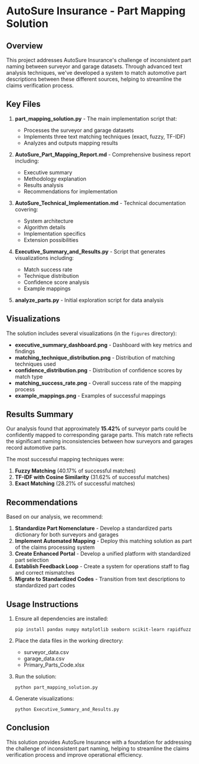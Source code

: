 # AutoSure Insurance - Part Mapping Solution

## Overview

This project addresses AutoSure Insurance's challenge of inconsistent part naming between surveyor and garage datasets. Through advanced text analysis techniques, we've developed a system to match automotive part descriptions between these different sources, helping to streamline the claims verification process.

## Key Files

1. **part_mapping_solution.py** - The main implementation script that:
   - Processes the surveyor and garage datasets
   - Implements three text matching techniques (exact, fuzzy, TF-IDF)
   - Analyzes and outputs mapping results

2. **AutoSure_Part_Mapping_Report.md** - Comprehensive business report including:
   - Executive summary
   - Methodology explanation
   - Results analysis
   - Recommendations for implementation

3. **AutoSure_Technical_Implementation.md** - Technical documentation covering:
   - System architecture
   - Algorithm details
   - Implementation specifics
   - Extension possibilities

4. **Executive_Summary_and_Results.py** - Script that generates visualizations including:
   - Match success rate
   - Technique distribution
   - Confidence score analysis
   - Example mappings

5. **analyze_parts.py** - Initial exploration script for data analysis

## Visualizations

The solution includes several visualizations (in the `figures` directory):
- **executive_summary_dashboard.png** - Dashboard with key metrics and findings
- **matching_technique_distribution.png** - Distribution of matching techniques used
- **confidence_distribution.png** - Distribution of confidence scores by match type
- **matching_success_rate.png** - Overall success rate of the mapping process
- **example_mappings.png** - Examples of successful mappings

## Results Summary

Our analysis found that approximately **15.42%** of surveyor parts could be confidently mapped to corresponding garage parts. This match rate reflects the significant naming inconsistencies between how surveyors and garages record automotive parts.

The most successful mapping techniques were:
1. **Fuzzy Matching** (40.17% of successful matches)
2. **TF-IDF with Cosine Similarity** (31.62% of successful matches)
3. **Exact Matching** (28.21% of successful matches)

## Recommendations

Based on our analysis, we recommend:

1. **Standardize Part Nomenclature** - Develop a standardized parts dictionary for both surveyors and garages
2. **Implement Automated Mapping** - Deploy this matching solution as part of the claims processing system
3. **Create Enhanced Portal** - Develop a unified platform with standardized part selection
4. **Establish Feedback Loop** - Create a system for operations staff to flag and correct mismatches
5. **Migrate to Standardized Codes** - Transition from text descriptions to standardized part codes

## Usage Instructions

1. Ensure all dependencies are installed:
   ```
   pip install pandas numpy matplotlib seaborn scikit-learn rapidfuzz
   ```

2. Place the data files in the working directory:
   - surveyor_data.csv
   - garage_data.csv 
   - Primary_Parts_Code.xlsx

3. Run the solution:
   ```
   python part_mapping_solution.py
   ```

4. Generate visualizations:
   ```
   python Executive_Summary_and_Results.py
   ```

## Conclusion

This solution provides AutoSure Insurance with a foundation for addressing the challenge of inconsistent part naming, helping to streamline the claims verification process and improve operational efficiency. 